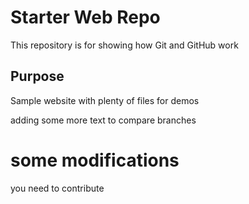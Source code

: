 # Starter Web Repo

This repository is for showing how Git and GitHub work

## Purpose

Sample website with plenty of files for demos

adding some more text to compare branches

# some modifications

you need to contribute
